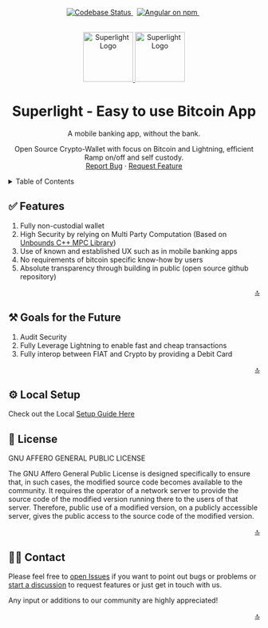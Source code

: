 <p align="center">
  <a href="https://github.com/Superlight-Labs/NewFinance/actions/workflows/check-codebase.yml">
    <img src="https://github.com/Superlight-Labs/NewFinance/actions/workflows/check-codebase.yml/badge.svg" alt="Codebase Status" />
  </a>&nbsp;
  <a href="https://github.com/Superlight-Labs/NewFinance/actions/workflows/build-docker.yml">
    <img src="https://github.com/Superlight-Labs/NewFinance/actions/workflows/build-docker.yml/badge.svg" alt="Angular on npm" />
  </a>&nbsp;
</p>

<a name="readme-top"></a>

<!-- PROJECT LOGO -->
<br />
<div align="center">
  <a href="https://www.superlight.me#gh-light-mode-only">
    <img src="https://www.superlight.me/images/Logo-2.png#gh-light-mode-only" height="100px" alt="Superlight Logo" />
  </a>

  <a href="https://www.superlight.me#gh-dark-mode-only">
    <img src="https://www.superlight.me/images/Logo-3.png#gh-dark-mode-only" height="100px" alt="Superlight Logo" />
  </a>

 <h1 align="center">Superlight - Easy to use Bitcoin App</h1>
 
 <p align="center">
   A mobile banking app, without the bank.
    <br />

Open Source Crypto-Wallet with focus on Bitcoin and Lightning, efficient Ramp on/off and self custody.
<br />
<a href="https://github.com/Superlight-Labs/NewFinance/issues">Report Bug</a>
·
<a href="https://github.com/Superlight-Labs/NewFinance/discussions">Request Feature</a>

 </p>
</div>
 
<!-- TABLE OF CONTENTS -->
<details>
 <summary>Table of Contents</summary>
 <ol>
   <li>
     <a href="#-features">Features</a>
   </li>
   <li>
     <a href="#%EF%B8%8F-goals-for-the-future">Goals for the Future</a>
   </li>
   <li><a href="#%EF%B8%8F-local-setup">Local Setup</a></li>
   <li><a href="#-license">License</a></li>
   <li><a href="#-contact">Contact</a></li>
 </ol>
</details>

## ✅ Features

1. Fully non-custodial wallet
2. High Security by relying on Multi Party Computation (Based on [Unbounds C++ MPC Library](https://github.com/unboundsecurity/blockchain-crypto-mpc))
3. Use of known and established UX such as in mobile banking apps
4. No requirements of bitcoin specific know-how by users
5. Absolute transparency through building in public (open source github repository)

<p align="right"><a href="#readme-top">🔝</a></p>

## ⚒️ Goals for the Future

1. Audit Security
2. Fully Leverage Lightning to enable fast and cheap transactions
3. Fully interop between FIAT and Crypto by providing a Debit Card

<p align="right"><a href="#readme-top">🔝</a></p>

## ⚙️ Local Setup

Check out the Local [Setup Guide Here](./SETUP.md)

## 📄 License

GNU AFFERO GENERAL PUBLIC LICENSE

The GNU Affero General Public License is designed specifically to ensure that, in such cases, the modified source code becomes available to the community. It requires the operator of a network server to provide the source code of the modified version running there to the users of that server. Therefore, public use of a modified version, on a publicly accessible server, gives the public access to the source code of the modified version.

<p align="right"><a href="#readme-top">🔝</a></p>

## 👋🏽 Contact

Please feel free to [open Issues](https://github.com/Superlight-Labs/NewFinance/issues) if you want to point out bugs or problems or [start a discussion](https://github.com/Superlight-Labs/NewFinance/discussions) to request features or just get in touch with us.

Any input or additions to our community are highly appreciated!

<p align="right"><a href="#readme-top">🔝</a></p>
